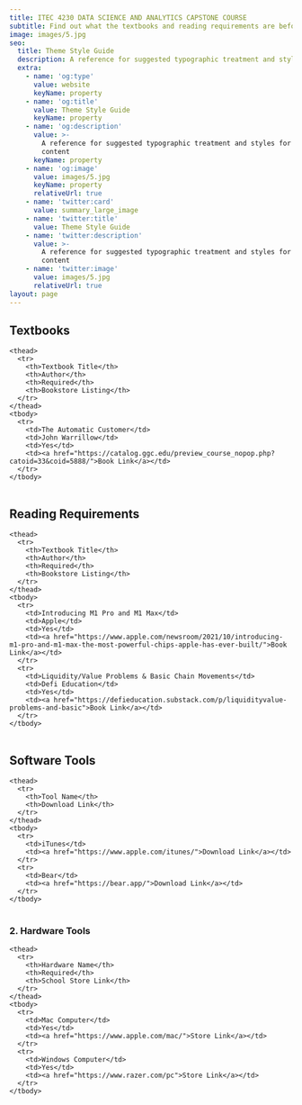```yaml
---
title: ITEC 4230 DATA SCIENCE AND ANALYTICS CAPSTONE COURSE
subtitle: Find out what the textbooks and reading requirements are before taking the class.
image: images/5.jpg
seo:
  title: Theme Style Guide
  description: A reference for suggested typographic treatment and styles for your content
  extra:
    - name: 'og:type'
      value: website
      keyName: property
    - name: 'og:title'
      value: Theme Style Guide
      keyName: property
    - name: 'og:description'
      value: >-
        A reference for suggested typographic treatment and styles for your
        content
      keyName: property
    - name: 'og:image'
      value: images/5.jpg
      keyName: property
      relativeUrl: true
    - name: 'twitter:card'
      value: summary_large_image
    - name: 'twitter:title'
      value: Theme Style Guide
    - name: 'twitter:description'
      value: >-
        A reference for suggested typographic treatment and styles for your
        content
    - name: 'twitter:image'
      value: images/5.jpg
      relativeUrl: true
layout: page
---
```


## Textbooks


<div class="responsive-table">
  <table>
     
    <thead>
      <tr>
        <th>Textbook Title</th> 
        <th>Author</th>
        <th>Required</th> 
        <th>Bookstore Listing</th>
      </tr>
    </thead>
    <tbody>
      <tr>
        <td>The Automatic Customer</td>
        <td>John Warrillow</td> 
        <td>Yes</td> 
        <td><a href="https://catalog.ggc.edu/preview_course_nopop.php?catoid=33&coid=5888/">Book Link</a></td>
      </tr>
    </tbody>
    
  </table>
</div>

## Reading Requirements

<div class="responsive-table">
  <table>
     
    <thead>
      <tr>
        <th>Textbook Title</th> 
        <th>Author</th>
        <th>Required</th> 
        <th>Bookstore Listing</th>
      </tr>
    </thead>
    <tbody>
      <tr>
        <td>Introducing M1 Pro and M1 Max</td>
        <td>Apple</td> 
        <td>Yes</td> 
        <td><a href="https://www.apple.com/newsroom/2021/10/introducing-m1-pro-and-m1-max-the-most-powerful-chips-apple-has-ever-built/">Book Link</a></td>
      </tr>
      <tr>
        <td>Liquidity/Value Problems & Basic Chain Movements</td>
        <td>Defi Education</td> 
        <td>Yes</td> 
        <td><a href="https://defieducation.substack.com/p/liquidityvalue-problems-and-basic">Book Link</a></td>
      </tr>
    </tbody>
    
  </table>
</div>

## Software Tools


<div class="responsive-table">
  <table>
     
    <thead>
      <tr>
        <th>Tool Name</th> 
        <th>Download Link</th>
      </tr>
    </thead>
    <tbody>
      <tr>
        <td>iTunes</td>
        <td><a href="https://www.apple.com/itunes/">Download Link</a></td>
      </tr>
      <tr>
        <td>Bear</td>
        <td><a href="https://bear.app/">Download Link</a></td>
      </tr>
    </tbody>
    
  </table>
</div>

### 2. Hardware Tools


<div class="responsive-table">
  <table>
     
    <thead>
      <tr>
        <th>Hardware Name</th> 
        <th>Required</th>
        <th>School Store Link</th> 
      </tr>
    </thead>
    <tbody>
      <tr>
        <td>Mac Computer</td>
        <td>Yes</td> 
        <td><a href="https://www.apple.com/mac/">Store Link</a></td>
      </tr>
      <tr>
        <td>Windows Computer</td>
        <td>Yes</td> 
        <td><a href="https://www.razer.com/pc">Store Link</a></td>
      </tr>
    </tbody>
    
  </table>
</div>

